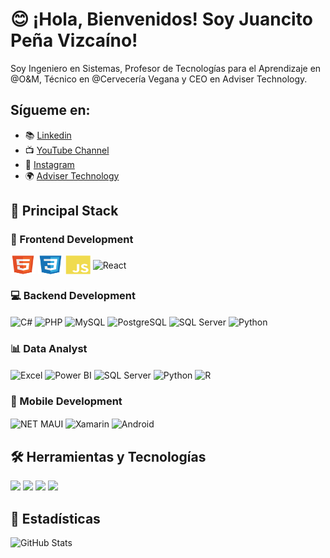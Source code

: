 # 😊 ¡Hola, Bienvenidos! Soy Juancito Peña Vizcaíno!

Soy Ingeniero en Sistemas, Profesor de Tecnologías para el Aprendizaje en @O&M, Técnico en @Cervecería Vegana y CEO en Adviser Technology. 

## Sígueme en:

- 📚 [Linkedin](https://www.linkedin.com/in/juancitope%C3%B1a/)
- 📺 [YouTube Channel](https://youtube.com/c/JuancitoPe%C3%B1aV)
- 📸 [Instagram](https://www.instagram.com/juancito.pena.v/)
- 🌍 [Adviser Technology](https://advisertecnology.com/)

## 👾 Principal Stack

### 🎨 Frontend Development

<img align="center" alt="HTML5" height="30" width="40" src="https://raw.githubusercontent.com/devicons/devicon/master/icons/html5/html5-original.svg">
<img align="center" alt="CSS3" height="30" width="40" src="https://raw.githubusercontent.com/devicons/devicon/master/icons/css3/css3-original.svg">
<img align="center" alt="JavaScript" height="30" width="40" src="https://raw.githubusercontent.com/devicons/devicon/master/icons/javascript/javascript-plain.svg">
<img align="center" alt="React" height="30" width="40" src="https://cdn.icon-icons.com/icons2/2415/PNG/512/react_original_logo_icon_146374.png">

### 💻 Backend Development 

<img align="center" alt="C#" height="40" width="40" src="https://kmyr.dev/posts/csharp.png">
<img align="center" alt="PHP" height="40" width="40" src="https://cdn.icon-icons.com/icons2/2108/PNG/512/php_icon_130857.png">
<img align="center" alt="MySQL" height="40" width="40" src="https://cdn.icon-icons.com/icons2/1381/PNG/512/mysqlworkbench_93532.png">
<img align="center" alt="PostgreSQL" height="40" width="40" src="https://developer.asustor.com/uploadIcons/0020_999_1617260086_postgresql-icon_256.png">
<img align="center" alt="SQL Server" height="40" width="40" src="https://www.gpsos.es/wp-content/uploads/sql_server_logo.png">
<img align="center" alt="Python" height="40" width="40" src="https://cdn.icon-icons.com/icons2/2699/PNG/512/python_vertical_logo_icon_168039.png">

### 📊 Data Analyst 

<img align="center" alt="Excel" height="40" width="40" src="https://cdn.icon-icons.com/icons2/2397/PNG/512/microsoft_office_excel_logo_icon_145720.png">
<img align="center" alt="Power BI" height="40" width="40" src="https://external-preview.redd.it/CO1gZp4U3q33m9i_7f2Fveb-m-YvxITLvVN_VhTwhGQ.jpg?auto=webp&s=3be1c571cd55e06900f90e1365f48f7779a1a5a4">
<img align="center" alt="SQL Server" height="40" width="40" src="https://www.gpsos.es/wp-content/uploads/sql_server_logo.png">
<img align="center" alt="Python" height="40" width="40" src="https://cdn.icon-icons.com/icons2/2699/PNG/512/python_vertical_logo_icon_168039.png">
<img align="center" alt="R" height="40" width="40" src="https://cdn.icon-icons.com/icons2/2107/PNG/512/file_type_r_icon_130212.png">

### 📳 Mobile Development 

<img align="center" alt="NET MAUI" height="40" width="40" src="https://usercontent.one/wp/www.jennerstrand.se/wp-content/uploads/2021/09/net-maui-robot.png">
<img align="center" alt="Xamarin" height="40" width="40" src="https://cdn.icon-icons.com/icons2/2249/PNG/512/xamarin_outline_icon_139072.png">
<img align="center" alt="Android" height="40" width="40" src="https://cdn.icon-icons.com/icons2/2080/PNG/512/android_mobile_os_media_social_icon_127328.png">

## 🛠️ Herramientas y Tecnologías

<img src="https://img.shields.io/badge/Git-F05032?style=for-the-badge&logo=git&logoColor=white">
<img src="https://img.shields.io/badge/GitHub-100000?style=for-the-badge&logo=github&logoColor=white">
<img src="https://img.shields.io/badge/Linux-FCC624?style=for-the-badge&logo=linux&logoColor=black">
<img src="https://img.shields.io/badge/Notion-000000?style=for-the-badge&logo=notion&logoColor=white">

## 🐍 Estadísticas

![GitHub Stats](https://github.com/kodosensei/kodosensei/blob/output/github-contribution-grid-snake.svg)
